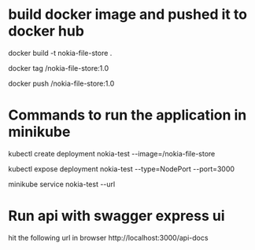 # build docker image and pushed it to docker hub

docker build -t nokia-file-store .

docker tag <IMAGE-ID> <user-name>/nokia-file-store:1.0

docker push <user-name>/nokia-file-store:1.0

# Commands to run the application in minikube

kubectl create deployment nokia-test --image=<user-name>/nokia-file-store

kubectl expose deployment nokia-test --type=NodePort --port=3000

minikube service nokia-test --url

# Run api with swagger express ui

hit the following url in browser
http://localhost:3000/api-docs
